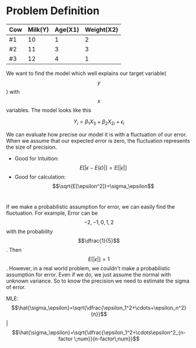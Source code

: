 # Problem Definition

| Cow | Milk(Y) | Age(X1) | Weight(X2) |
| --- | ------- | ------- | ---------- |
| #1  | 10      | 1       | 2          |
| #2  | 11      | 3       | 3          |
| #3  | 12      | 4       | 1          |

&#x20;    We want to find the model which well explains our target variable($$y$$) with $$x$$ variables. The model looks like this&#x20;

$$
Y_i =\beta_1X_{1i}+\beta_2X_{2i}+\epsilon_i
$$

&#x20;   We can evaluate how precise our model it is with a fluctuation of our error. When we assume that our expected error is zero, the fluctuation represents the size of precision.&#x20;

* Good for Intuition: $$E[|\epsilon-E(\epsilon)|]=E[|\epsilon|]$$
* Good for calculation: $$\sqrt{E[\epsilon^2]}=\sigma_\epsilon$$​

&#x20;   If we make a probabilistic assumption for error, we can easily find the fluctuation. For example, Error can be $$-2, -1,0,1,2$$ with the probability $$\dfrac{1}{5}$$. Then $$E[|\epsilon|]=1$$. However, in a real world problem, we couldn't make a probabilistic assumption for error. Even if we do, we just assume the normal with unknown variance. So to know the precision we need to estimate the sigma of error.



MLE: $$\hat{\sigma_\epsilon}=\sqrt{\dfrac{\epsilon_1^2+\cdots+\epsilon_n^2}{n}}$$ | $$\hat{\sigma_\epsilon}=\sqrt{\dfrac{\epsilon_1^2+\cdots\epsilon^2_{n-factor \;num}}{n-factor\;num}}$$

&#x20;



&#x20;
